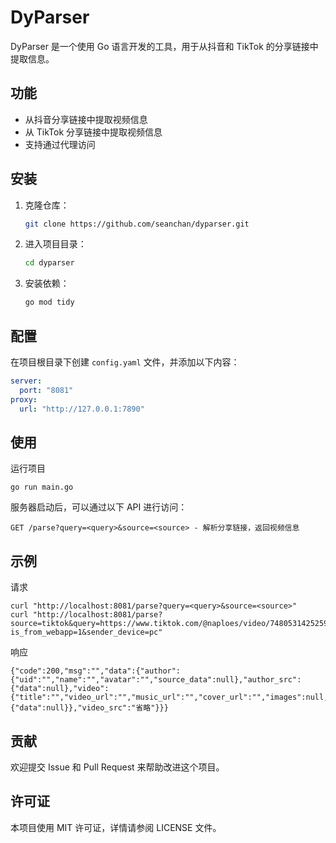 # DyParser

DyParser 是一个使用 Go 语言开发的工具，用于从抖音和 TikTok 的分享链接中提取信息。

## 功能

- 从抖音分享链接中提取视频信息
- 从 TikTok 分享链接中提取视频信息
- 支持通过代理访问

## 安装

1. 克隆仓库：

    ```sh
    git clone https://github.com/seanchan/dyparser.git
    ```

2. 进入项目目录：

    ```sh
    cd dyparser
    ```

3. 安装依赖：

    ```sh
    go mod tidy
    ```

## 配置

在项目根目录下创建 `config.yaml` 文件，并添加以下内容：

```yaml
server:
  port: "8081"
proxy:
  url: "http://127.0.0.1:7890"
```

## 使用
运行项目
```
go run main.go
```

服务器启动后，可以通过以下 API 进行访问：

```
GET /parse?query=<query>&source=<source> - 解析分享链接，返回视频信息
```
## 示例
请求
```
curl "http://localhost:8081/parse?query=<query>&source=<source>"
curl "http://localhost:8081/parse?source=tiktok&query=https://www.tiktok.com/@naploes/video/7480531425259834642?is_from_webapp=1&sender_device=pc"
```
响应
```
{"code":200,"msg":"","data":{"author":{"uid":"","name":"","avatar":"","source_data":null},"author_src":{"data":null},"video":{"title":"","video_url":"","music_url":"","cover_url":"","images":null,"video_src":{"data":null}},"video_src":"省略"}}}
```

## 贡献
欢迎提交 Issue 和 Pull Request 来帮助改进这个项目。

## 许可证
本项目使用 MIT 许可证，详情请参阅 LICENSE 文件。